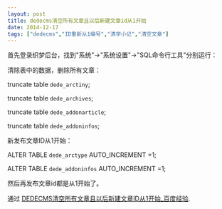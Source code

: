```yaml
---
layout: post
title: dedecms清空所有文章且以后新建文章id从1开始
date: 2014-12-17
tags: ["dedecms","ID重新从1编号","清学小记","清空文章"]
---
```


<!-- build time:Sat Jun 23 2018 12:05:15 GMT+0800 (中国标准时间) -->

首先登录织梦后台，找到"系统"→"系统设置"→"SQL命令行工具"分别运行：

清除表中的数据，删除所有文章：

truncate table `dede_arctiny`;

truncate table `dede_archives`;

truncate table `dede_addonarticle`;

truncate table `dede_addoninfos`;

新发布文章ID从1开始：

ALTER TABLE `dede_arctype` AUTO_INCREMENT =1;

ALTER TABLE `dede_addoninfos` AUTO_INCREMENT =1;

然后再发布文章id都是从1开始了。

通过 [DEDECMS清空所有文章且以后新建文章ID从1开始_百度经验](http://jingyan.baidu.com/article/67508eb4d015e39cca1ce41f.html).
<!-- rebuild by neat -->